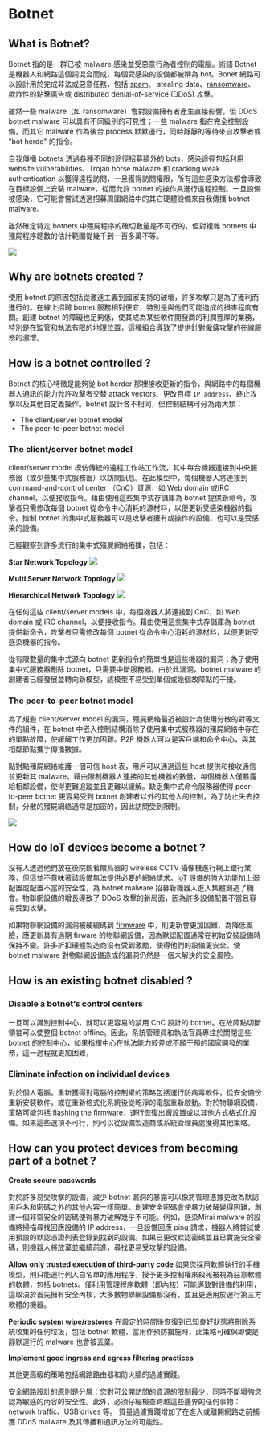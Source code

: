 # Botnet
## What is Botnet?
Botnet 指的是一群已被 malware 感染並受惡意行為者控制的電腦。術語 Botnet 是機器人和網路這個詞混合而成，每個受感染的設備都被稱為 bot。Bonet 網路可以設計用於完成非法或惡意任務，包括 [spam](https://en.wikipedia.org/wiki/Email_spam)、
stealing data、[ransomware](https://www.avg.com/en/signal/what-is-ransomware)、欺詐性的點擊廣告或  distributed denial-of-service (DDoS) 攻擊。


雖然一些 malware（如 ransomware）會對設備擁有者產生直接影響，但 DDoS botnet malware 可以具有不同級別的可見性；一些 malware 指在完全控制設備，而其它 malware 作為後台 process 默默運行，同時靜靜的等待來自攻擊者或 "bot herde" 的指令。

自我傳播 botnets 透過各種不同的途徑招募額外的 bots，感染途徑包括利用 website vulnerabilities、Trojan horse malware 和 cracking weak authentication 以獲得遠程訪問，一旦獲得訪問權限，所有這些感染方法都會導致在目標設備上安裝 malware，從而允許 botnet 的操作員進行遠程控制。一旦設備被感染，它可能會嘗試透過招募周圍網路中的其它硬體設備來自我傳播 botnet malware。

雖然確定特定 botnets 中殭屍程序的確切數量是不可行的，但對複雜 botnets 中殭屍程序總數的估計範圍從幾千到一百多萬不等。

![](https://www.cloudflare.com/img/learning/ddos/what-is-a-ddos-botnet/ddos-botnet-attack-cropped.png)

## Why are botnets created ?
使用 botnet 的原因包括從激進主義到國家支持的破壞，許多攻擊只是為了獲利而進行的。在線上招聘 botnet 服務相對便宜，特別是與他們可能造成的損害程度有關。創建 botnet 的障礙也足夠低，使其成為某些軟件開發商的利潤豐厚的業務，特別是在監管和執法有限的地理位置，這種組合導致了提供針對僱傭攻擊的在線服務的激增。

## How is a botnet controlled ?

Botnet 的核心特徵是能夠從 bot herder 那裡接收更新的指令，與網路中的每個機器人通訊的能力允許攻擊者交替 attack vectors、更改目標 `IP address`、終止攻擊以及其他自定義操作。botnet 設計各不相同，但控制結構可分為兩大類：
- The client/server botnet model
- The peer-to-peer botnet model
### The client/server botnet model
client/server model 模仿傳統的遠程工作站工作流，其中每台機器連接到中央服務器（或少量集中式服務器）以訪問訊息。在此模型中，每個機器人將連接到 command-and-control center （CnC）資源，如 Web domain 或IRC channel，以便接收指令。藉由使用這些集中式存儲庫為 botnet 提供新命令，攻擊者只需修改每個 botnet 從命令中心消耗的源材料，以便更新受感染機器的指令。控制 botnet 的集中式服務器可以是攻擊者擁有或操作的設備，也可以是受感染的設備。

已經觀察到許多流行的集中式殭屍網絡拓撲，包括：

**Star Network Topology**
![](https://www.cloudflare.com/img/learning/ddos/what-is-a-ddos-botnet/ddos-botnet-star-network-topology.png)

**Multi Server Network Topology**
![](https://www.cloudflare.com/img/learning/ddos/what-is-a-ddos-botnet/ddos-botnet-multi-server-network-topology.png)

**Hierarchical Network Topology**
![](https://www.cloudflare.com/img/learning/ddos/what-is-a-ddos-botnet/ddos-botnet-hierarchical-network-topology.png)

在任何這些 client/server models 中，每個機器人將連接到 CnC，如 Web domain 或 IRC channel，以便接收指令。藉由使用這些集中式存儲庫為 botnet 提供新命令，攻擊者只需修改每個 botnet 從命令中心消耗的源材料，以便更新受感染機器的指令。

從有限數量的集中式源向 botnet 更新指令的簡單性是這些機器的漏洞；為了使用集中式服務器刪除 botnet，只需要中斷服務器。由於此漏洞，botnet malware 的創建者已經發展並轉向新模型，該模型不易受到單個或幾個故障點的干擾。

### The peer-to-peer botnet model
為了規避 client/server model 的漏洞，殭屍網絡最近被設計為使用分散的對等文件的組件，在 botnet 中嵌入控制結構消除了使用集中式服務器的殭屍網絡中存在的單點故障，使緩解工作更加困難。P2P 機器人可以是客戶端和命令中心，與其相鄰節點攜手傳播數據。

點對點殭屍網絡維護一個可信 host 表，用戶可以通過這些 host 提供和接收通信並更新其 malware。藉由限制機器人連接的其他機器的數量，每個機器人僅暴露給相鄰設備，使得更難追蹤並且更難以緩解。缺乏集中式命令服務器使得  peer-to-peer botnet 更容易受到 botnet 創建者以外的其他人的控制，為了防止失去控制，分散的殭屍網絡通常是加密的，因此訪問受到限制。

![](https://www.cloudflare.com/img/learning/ddos/what-is-a-ddos-botnet/ddos-botnet-peer-to-peer.png)

## How do IoT devices become a botnet ?
沒有人透過他們放在後院觀看餵鳥器的 wireless CCTV 攝像機進行網上銀行業務，但這並不意味著該設備無法提供必要的網絡請求。[IoT](https://en.wikipedia.org/wiki/Internet_of_things) 設備的強大功能加上弱配置或配置不當的安全性，為  botnet malware 招募新機器人進入集體創造了機會。物聯網設備的增長導致了 DDoS 攻擊的新局面，因為許多設備配置不當且容易受到攻擊。

如果物聯網設備的漏洞被硬編碼到 [firmware](https://en.wikipedia.org/wiki/Firmware) 中，則更新會更加困難，為降低風險，應更新具有過期 firware 的物聯網設備，因為默認配置通常在初始安裝設備時保持不變。許多折扣硬體製造商沒有受到激勵，使得他們的設備更安全，使 botnet malware 對物聯網設備造成的漏洞仍然是一個未解決的安全風險。

## How is an existing botnet disabled ?

### Disable a botnet’s control centers

一旦可以識別控制中心，就可以更容易的禁用 CnC 設計的 botnet。在故障點切斷領袖可以使整個 botnet offline。因此，系統管理員和執法官員專注於關閉這些 botnet 的控制中心，如果指揮中心在執法能力較差或不願干預的國家開發的業務，這一過程就更加困難，
### Eliminate infection on individual devices

對於個人電腦，重新獲得對電腦的控制權的策略包括運行防病毒軟件，從安全備份重新安裝軟件，或在重新格式化系統後從乾淨的電腦重新啟動。對於物聯網設備，策略可能包括 flashing the firmware，運行恢復出廠設置或以其他方式格式化設備。如果這些選項不可行，則可以從設備製造商或系統管理員處獲得其他策略。

## How can you protect devices from becoming part of a botnet ?

**Create secure passwords**

對於許多易受攻擊的設備，減少 botnet 漏洞的暴露可以像將管理憑據更改為默認用戶名和密碼之外的其他內容一樣簡單。創建安全密碼會使暴力破解變得困難，創建一個非常安全的密碼使得暴力破解幾乎不可能。例如，感染Mirai malware 的設備將掃描尋找回應設備的 IP address，一旦設備回應 ping 請求，機器人將嘗試使用預設的默認憑證列表登錄到找到的設備。如果已更改默認密碼並且已實施安全密碼，則機器人將放棄並繼續前進，尋找更易受攻擊的設備。

**Allow only trusted execution of third-party code**
如果您採用軟體執行的手機模型，則只能運行列入白名單的應用程序，授予更多控制權來殺死被視為惡意軟體的軟體，包括 botnets。僅利用管理程序軟體（即內核）可能導致對設備的利用，這取決於首先擁有安全內核，大多數物聯網設備都沒有，並且更適用於運行第三方軟體的機器。

**Periodic system wipe/restores**
在設定的時間後恢復到已知良好狀態將刪除系統收集的任何垃圾，包括 botnet 軟體，當用作預防措施時，此策略可確保即使是靜默運行的 malware 也會被丟棄。

**Implement good ingress and egress filtering practices**

其他更高級的策略包括網路路由器和防火牆的過濾實踐。

安全網路設計的原則是分層：您對可公開訪問的資源的限制最少，同時不斷增強您認為敏感的內容的安全性。此外，必須仔細檢查跨越這些邊界的任何事物：network traffic、USB drives 等。
質量過濾實踐增加了在進入或離開網路之前捕獲 DDoS malware 及其傳播和通訊方法的可能性。